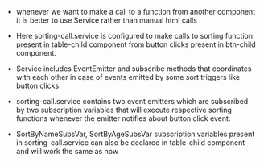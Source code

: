 - whenever we want to make a call to a function from another component it is better to use Service rather than manual html calls
- Here sorting-call.service is configured to make calls to sorting function present in table-child component from button clicks present in btn-child component.
- Service includes EventEmitter and subscribe methods that coordinates with each other in case of events emitted by some sort triggers like button clicks.

- sorting-call.service contains two event emitters which are subscribed by two subscription variables that will execute respective sorting functions whenever the emitter notifies about button click event.

- SortByNameSubsVar, SortByAgeSubsVar subscription variables present in sorting-call.service can also be declared in table-child component and will work the same as now
